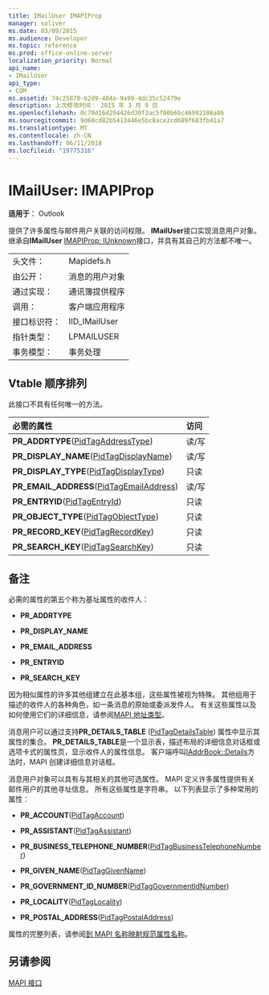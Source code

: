 ```yaml
---
title: IMailUser IMAPIProp
manager: soliver
ms.date: 03/09/2015
ms.audience: Developer
ms.topic: reference
ms.prod: office-online-server
localization_priority: Normal
api_name:
- IMailUser
api_type:
- COM
ms.assetid: 74c25870-62d9-484a-9a99-4dc35c52479e
description: 上次修改时间： 2015 年 3 月 9 日
ms.openlocfilehash: 0c70d16d294426d30f3ac5f00b6bc46992386a86
ms.sourcegitcommit: 9d60cd82b5413446e5bc8ace2cd689f683fb41a7
ms.translationtype: MT
ms.contentlocale: zh-CN
ms.lasthandoff: 06/11/2018
ms.locfileid: "19775316"
---
```

# <a name="imailuser--imapiprop"></a>IMailUser: IMAPIProp

  
  
**适用于**： Outlook 
  
提供了许多属性与邮件用户关联的访问权限。 **IMailUser**接口实现消息用户对象。 继承自**IMailUser** [IMAPIProp: IUnknown](imapipropiunknown.md)接口，并具有其自己的方法都不唯一。 
  
|||
|:-----|:-----|
|头文件：  <br/> |Mapidefs.h  <br/> |
|由公开：  <br/> |消息的用户对象  <br/> |
|通过实现：  <br/> |通讯簿提供程序  <br/> |
|调用：  <br/> |客户端应用程序  <br/> |
|接口标识符：  <br/> |IID_IMailUser  <br/> |
|指针类型：  <br/> |LPMAILUSER  <br/> |
|事务模型：  <br/> |事务处理  <br/> |
   
## <a name="vtable-order"></a>Vtable 顺序排列

此接口不具有任何唯一的方法。
  
|**必需的属性**|**访问**|
|:-----|:-----|
|**PR_ADDRTYPE**([PidTagAddressType](pidtagaddresstype-canonical-property.md))  <br/> |读/写  <br/> |
|**PR_DISPLAY_NAME**([PidTagDisplayName](pidtagdisplayname-canonical-property.md))  <br/> |读/写  <br/> |
|**PR_DISPLAY_TYPE**([PidTagDisplayType](pidtagdisplaytype-canonical-property.md))  <br/> |只读  <br/> |
|**PR_EMAIL_ADDRESS**([PidTagEmailAddress](pidtagemailaddress-canonical-property.md))  <br/> |读/写  <br/> |
|**PR_ENTRYID**([PidTagEntryId](pidtagentryid-canonical-property.md))  <br/> |只读  <br/> |
|**PR_OBJECT_TYPE**([PidTagObjectType](pidtagobjecttype-canonical-property.md))  <br/> |只读  <br/> |
|**PR_RECORD_KEY**([PidTagRecordKey](pidtagrecordkey-canonical-property.md))  <br/> |只读  <br/> |
|**PR_SEARCH_KEY**([PidTagSearchKey](pidtagsearchkey-canonical-property.md))  <br/> |只读  <br/> |
   
## <a name="remarks"></a>备注

必需的属性的第五个称为基址属性的收件人：
  
- **PR_ADDRTYPE**
    
- **PR_DISPLAY_NAME**
    
- **PR_EMAIL_ADDRESS**
    
- **PR_ENTRYID**
    
- **PR_SEARCH_KEY**
    
因为相似属性的许多其他组建立在此基本组，这些属性被视为特殊。 其他组用于描述的收件人的各种角色，如一条消息的原始或委派发件人。 有关这些属性以及如何使用它们的详细信息，请参阅[MAPI 地址类型](mapi-address-types.md)。
  
消息用户可以通过支持**PR_DETAILS_TABLE** ([PidTagDetailsTable](pidtagdetailstable-canonical-property.md)) 属性中显示其属性的集合。 **PR_DETAILS_TABLE**是一个显示表，描述布局的详细信息对话框或选项卡式的属性页，显示收件人的属性信息。 客户端呼叫[IAddrBook::Details](iaddrbook-details.md)方法时，MAPI 创建详细信息对话框。 
  
消息用户对象可以具有与其相关的其他可选属性。 MAPI 定义许多属性提供有关邮件用户的其他寻址信息。 所有这些属性是字符串。 以下列表显示了多种常用的属性：
  
- **PR_ACCOUNT**([PidTagAccount](pidtagaccount-canonical-property.md)) 
    
- **PR_ASSISTANT**([PidTagAssistant](pidtagassistant-canonical-property.md)) 
    
- **PR_BUSINESS_TELEPHONE_NUMBER**([PidTagBusinessTelephoneNumber](pidtagbusinesstelephonenumber-canonical-property.md)) 
    
- **PR_GIVEN_NAME**([PidTagGivenName](pidtaggivenname-canonical-property.md)) 
    
- **PR_GOVERNMENT_ID_NUMBER**([PidTagGovernmentIdNumber](pidtaggovernmentidnumber-canonical-property.md)) 
    
- **PR_LOCALITY**([PidTagLocality](pidtaglocality-canonical-property.md)) 
    
- **PR_POSTAL_ADDRESS**([PidTagPostalAddress](pidtagpostaladdress-canonical-property.md)) 
    
属性的完整列表，请参阅[到 MAPI 名称映射规范属性名称](mapping-canonical-property-names-to-mapi-names.md)。
  
## <a name="see-also"></a>另请参阅



[MAPI 接口](mapi-interfaces.md)

